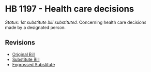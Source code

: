 # HB 1197 - Health care decisions
*Status: 1st substitute bill substituted.*
Concerning health care decisions made by a designated person.

## Revisions
* [Original Bill](1/)
* [Substitute Bill](S/)
* [Engrossed Substitute](S.E/)